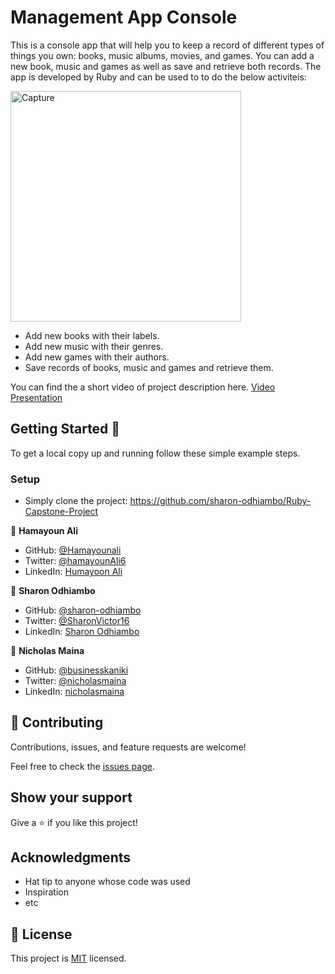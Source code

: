 # Management App Console

This is a console app that will help you to keep a record of different types of things you own: books, music albums, movies, and games. You can add a new book, music and games as well as save and retrieve both records.
The app is developed by Ruby and can be used to to do the below activiteis:

<img width="369" alt="Capture" src="https://user-images.githubusercontent.com/22744775/196893179-205c871c-d9fc-421b-b0d2-1de4846ca50f.PNG">


- Add new books with their labels.
- Add new music with their genres.
- Add new games with their authors.
- Save records of books, music and games and retrieve them.

You can find the a short video of project description here. [Video Presentation](https://drive.google.com/file/d/1Xs1vqPR19pGuFQLU1tmuP0P94eJ4i4EV/view?usp=sharing)

## Getting Started 🙌

To get a local copy up and running follow these simple example steps.

### Setup

- Simply clone the project: https://github.com/sharon-odhiambo/Ruby-Capstone-Project


👤 **Hamayoun Ali**

- GitHub: [@Hamayounali](https://github.com/Hamayounali)
- Twitter: [@hamayounAli6](https://twitter.com/hamayounAli6)
- LinkedIn: [Humayoon Ali](https://www.linkedin.com/in/humayoon-ali-663ba2239)

👤 **Sharon Odhiambo**

- GitHub: [@sharon-odhiambo](https://github.com/sharon-odhiambo)
- Twitter: [@SharonVictor16](https://twitter.com/sharonvictor16)
- LinkedIn: [Sharon Odhiambo](https://www.linkedin.com/in/sharonn-odhiambo/)

👤 **Nicholas Maina**

- GitHub: [@businesskaniki](https://github.com/businesskaniki)
- Twitter: [@nicholasmaina](https://twitter.com/nicholasmaina)
- LinkedIn: [nicholasmaina](https://www.linkedin.com/in/Nicholas-Maina/)

## 🤝 Contributing

Contributions, issues, and feature requests are welcome!

Feel free to check the [issues page](../../issues/).

## Show your support

Give a ⭐️ if you like this project!

## Acknowledgments

- Hat tip to anyone whose code was used
- Inspiration
- etc

## 📝 License

This project is [MIT](./MIT.md) licensed.
